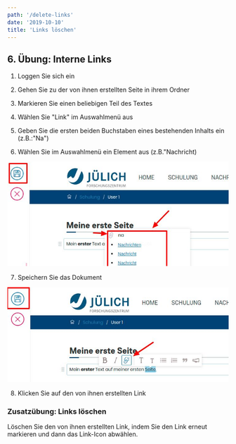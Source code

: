 ```yaml
---
path: '/delete-links'
date: '2019-10-10'
title: 'Links löschen'
---
```


## 6. Übung: Interne Links

1. Loggen Sie sich ein

2. Gehen Sie zu der von ihnen erstellten Seite in ihrem Ordner

3. Markieren Sie einen beliebigen Teil des Textes

4. Wählen Sie "Link" im Auswahlmenü aus

5. Geben Sie die ersten beiden Buchstaben eines bestehenden Inhalts ein (z.B.:"Na")

6. Wählen Sie im Auswahlmenü ein Element aus (z.B."Nachricht)

![internlink](internlinks.png)

7. Speichern Sie das Dokument

![savedlink](savedlink.png)

8. Klicken Sie auf den von ihnen erstellten Link

### Zusatzübung: Links löschen

Löschen Sie den von ihnen erstellten Link, indem Sie den Link erneut markieren und dann das Link-Icon abwählen.
